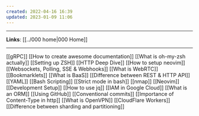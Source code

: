 ```yaml
---
created: 2022-04-16 16:39
updated: 2023-01-09 11:06
---
```

---
**Links**:  [[../000 home|000 Home]]

---

[[gRPC]]
[[How to create awesome documentation]]
[[What is oh-my-zsh actually]]
[[Setting up ZSH]]
[[HTTP Deep Dive]]
[[How to setup neovim]]
[[Websockets, Polling, SSE & Webhooks]]
[[What is WebRTC]]
[[Bookmarklets]]
[[What is BaaS]]
[[Difference between REST & HTTP API]]
[[YAML]]
[[Bash Scripting]]
[[Strict mode in bash]]
[[nmap]]
[[Neovim]]
[[Development Setup]]
[[How to use jq]]
[[IAM in Google Cloud]]
[[What is an ORM]]
[[Using GitHub]]
[[Conventional commits]]
[[Importance of Content-Type in http]]
[[What is OpenVPN]]
[[CloudFlare Workers]]
[[Difference between sharding and partitioning]]